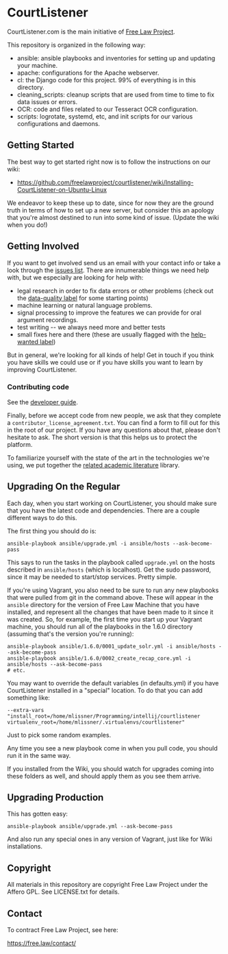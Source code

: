 # CourtListener

CourtListener.com is the main initiative of [Free Law Project][flp].

This repository is organized in the following way:

 - ansible: ansible playbooks and inventories for setting up and updating your machine.
 - apache: configurations for the Apache webserver.
 - cl: the Django code for this project. 99% of everything is in this directory.
 - cleaning_scripts: cleanup scripts that are used from time to time to fix data issues or errors.
 - OCR: code and files related to our Tesseract OCR configuration.
 - scripts: logrotate, systemd, etc, and init scripts for our various configurations and daemons.


## Getting Started

The best way to get started right now is to follow the instructions on our wiki:

 - https://github.com/freelawproject/courtlistener/wiki/Installing-CourtListener-on-Ubuntu-Linux

We endeavor to keep these up to date, since for now they are the ground truth in terms of how to set up a new server, but consider this an apology that you're almost destined to run into some kind of issue. (Update the wiki when you do!)


## Getting Involved

If you want to get involved send us an email with your contact info or take a look through the [issues list][issues]. There are innumerable things we need help with, but we especially are looking for help with:

 - legal research in order to fix data errors or other problems (check out the [data-quality label][dq] for some starting points)
 - machine learning or natural language problems. 
 - signal processing to improve the features we can provide for oral argument recordings.
 - test writing -- we always need more and better tests
 - small fixes here and there (these are usually flagged with the [help-wanted label][hw])

But in general, we're looking for all kinds of help! Get in touch if you think you have skills we could use or if you have skills you want to learn by improving CourtListener.


### Contributing code

See the [developer guide][developing].

Finally, before we accept code from new people, we ask that they complete a `contributor_license_agreement.txt`. You can find a form to fill out for this in the root of our project. If you have any questions about that, please don't hesitate to ask. The short version is that this helps us to protect the platform.

To familiarize yourself with the state of the art in the technologies we're using,
 we put together the [related academic literature](https://github.com/freelawproject/related-literature) library.


## Upgrading On the Regular

Each day, when you start working on CourtListener, you should make sure that you have the latest code and dependencies. There are a couple different ways to do this. 
 
The first thing you should do is:

    ansible-playbook ansible/upgrade.yml -i ansible/hosts --ask-become-pass
    
This says to run the tasks in the playbook called `upgrade.yml` on the hosts described in `ansible/hosts` (which is localhost). Get the sudo password, since it may be needed to start/stop services. Pretty simple. 

If you're using Vagrant, you also need to be sure to run any new playbooks that were pulled from git in the command above. These will appear in the `ansible` directory for the version of Free Law Machine that you have installed, and represent all the changes that have been made to it since it was created. So, for example, the first time you start up your Vagrant machine, you should run all of the playbooks in the 1.6.0 directory (assuming that's the version you're running):

    ansible-playbook ansible/1.6.0/0001_update_solr.yml -i ansible/hosts --ask-become-pass
    ansible-playbook ansible/1.6.0/0002_create_recap_core.yml -i ansible/hosts --ask-become-pass
    # etc.

You may want to override the default variables (in defaults.yml) if you have CourtListener installed in a "special" location. To do that you can add something like:

    --extra-vars "install_root=/home/mlissner/Programming/intellij/courtlistener virtualenv_root=/home/mlissner/.virtualenvs/courtlistener"

Just to pick some random examples. 

Any time you see a new playbook come in when you pull code, you should run it in the same way.

If you installed from the Wiki, you should watch for upgrades coming into these folders as well, and should apply them as you see them arrive.


## Upgrading Production

This has gotten easy:

    ansible-playbook ansible/upgrade.yml --ask-become-pass

And also run any special ones in any version of Vagrant, just like for Wiki installations.


## Copyright

All materials in this repository are copyright Free Law Project under the Affero GPL. See LICENSE.txt for details.


## Contact

To contract Free Law Project, see here:

https://free.law/contact/



[issues]: https://github.com/freelawproject/courtlistener/issues
[trel]: https://trello.com/b/l0qS4yhd/assistance-needed
[hw]: https://github.com/freelawproject/courtlistener/labels/help%20wanted
[dq]: https://github.com/freelawproject/courtlistener/labels/data-quality
[flp]: https://free.law/
[developing]: https://github.com/freelawproject/courtlistener/blob/master/DEVELOPING.md
